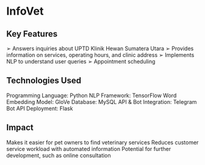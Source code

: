 # InfoVet
## Key Features
➢ Answers inquiries about UPTD Klinik Hewan
Sumatera Utara
➢ Provides information on services, operating hours,
and clinic address
➢ Implements NLP to understand user queries
➢ Appointment scheduling

## Technologies Used
Programming Language: Python
NLP Framework: TensorFlow
Word Embedding Model: GloVe
Database: MySQL
API & Bot Integration: Telegram Bot API
Deployment: Flask

## Impact
Makes it easier for pet owners to find veterinary services
Reduces customer service workload with automated
information
Potential for further development, such as online consultation
